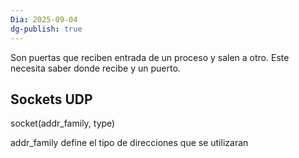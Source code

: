 ```yaml
---
Dia: 2025-09-04
dg-publish: true
---
```

Son puertas que reciben entrada de un proceso y salen a otro. Este necesita saber donde recibe y un puerto.


## Sockets UDP

socket(addr_family, type)

addr_family define el tipo de direcciones que se utilizaran